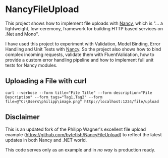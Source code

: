 # NancyFileUpload #

This project shows how to implement file uploads with [Nancy], which is "... a lightweight, low-ceremony, framework for building HTTP based services on .Net and Mono".

I have used this project to experiment with Validation, Model Binding, Error Handling and Unit Tests with [Nancy]. So the project also shows how to bind complex 
incoming requests, validate them with FluentValidation, how to provide a custom error handling pipeline and how to implement full unit tests for Nancy modules.

## Uploading a File with curl ##

```
curl --verbose --form title="File Title" --form description="File Description" --form tags="Tag1,Tag2" --form file=@"C:\Users\philipp\image.png" http://localhost:1234/file/upload
```

[Nancy]: https://github.com/NancyFx/Nancy

## Disclaimer ##
This is an updated fork of the Philipp Wagner's excellent file upload example (https://github.com/bytefish/NancyFileUpload) to reflect the latest updates in both Nancy and .NET world.

This code serves only as an example and in *no way* is production ready.
